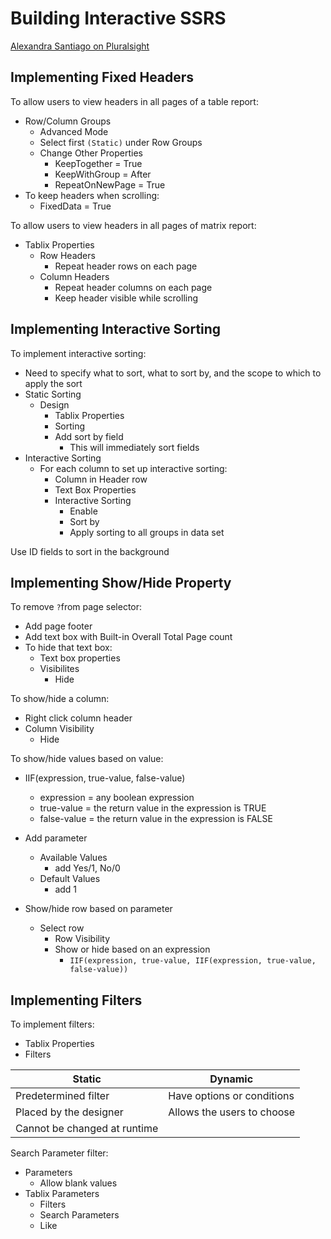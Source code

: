 # Building Interactive SSRS

[Alexandra Santiago on Pluralsight](https://app.pluralsight.com/library/courses/ssrs-building-interactive-reports/exercise-files)

## Implementing Fixed Headers

To allow users to view headers in all pages of a table report:

- Row/Column Groups
  - Advanced Mode
  - Select first `(Static)` under Row Groups
  - Change Other Properties
    - KeepTogether = True
    - KeepWithGroup = After
    - RepeatOnNewPage = True
- To keep headers when scrolling:
  - FixedData = True

To allow users to view headers in all pages of matrix report:

- Tablix Properties
  - Row Headers
    - Repeat header rows on each page
  - Column Headers
    - Repeat header columns on each page
    - Keep header visible while scrolling

## Implementing Interactive Sorting

To implement interactive sorting:

- Need to specify what to sort, what to sort by, and the scope to which to apply the sort
- Static Sorting
  - Design
    - Tablix Properties
    - Sorting
    - Add sort by field
      - This will immediately sort fields
- Interactive Sorting
  - For each column to set up interactive sorting:
    - Column in Header row
    - Text Box Properties
    - Interactive Sorting
      - Enable
      - Sort by
      - Apply sorting to all groups in data set

Use ID fields to sort in the background

## Implementing Show/Hide Property

To remove `?`from page selector:

- Add page footer
- Add text box with Built-in Overall Total Page count
- To hide that text box:
  - Text box properties
  - Visibilites
    - Hide

To show/hide a column:

- Right click column header
- Column Visibility
  - Hide

To show/hide values based on value:

- IIF(expression, true-value, false-value)

  - expression = any boolean expression
  - true-value = the return value in the expression is TRUE
  - false-value = the return value in the expression is FALSE

- Add parameter

  - Available Values
    - add Yes/1, No/0
  - Default Values
    - add 1

- Show/hide row based on parameter
  - Select row
    - Row Visibility
    - Show or hide based on an expression
      - `IIF(expression, true-value, IIF(expression, true-value, false-value))`

## Implementing Filters

To implement filters:

- Tablix Properties
- Filters

| Static                       | Dynamic                    |
| ---------------------------- | -------------------------- |
| Predetermined filter         | Have options or conditions |
| Placed by the designer       | Allows the users to choose |
| Cannot be changed at runtime |                            |

Search Parameter filter:

- Parameters
  - Allow blank values
- Tablix Parameters
  - Filters
  - Search Parameters
  - Like
